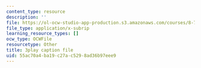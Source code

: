```yaml
---
content_type: resource
description: ''
file: https://ol-ocw-studio-app-production.s3.amazonaws.com/courses/8-701-introduction-to-nuclear-and-particle-physics-fall-2020/55ac70a4ba19c27ac5298ad36b97eee9_u46_GiV2iFc.srt
file_type: application/x-subrip
learning_resource_types: []
ocw_type: OCWFile
resourcetype: Other
title: 3play caption file
uid: 55ac70a4-ba19-c27a-c529-8ad36b97eee9
---
```

